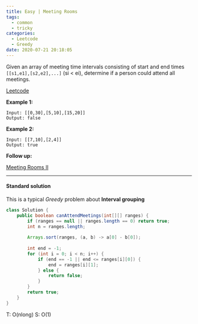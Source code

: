 ```yaml
---
title: Easy | Meeting Rooms
tags:
  - common
  - tricky
categories:
  - Leetcode
  - Greedy
date: 2020-07-21 20:18:05
---
```


Given an array of meeting time intervals consisting of start and end times `[[s1,e1],[s2,e2],...]` (si < ei), determine if a person could attend all meetings.

[Leetcode](https://leetcode.com/problems/meeting-rooms/)

<!--more-->

**Example 1:**

```
Input: [[0,30],[5,10],[15,20]]
Output: false
```

**Example 2:**

```
Input: [[7,10],[2,4]]
Output: true
```

**Follow up:** 

[Meeting Rooms II](https://leetcode.com/problems/meeting-rooms-ii/)

---

#### Standard solution  

This is a typical *Greedy* problem about **Interval grouping**

```java
class Solution {
    public boolean canAttendMeetings(int[][] ranges) {
        if (ranges == null || ranges.length == 0) return true;
        int n = ranges.length;
        
        Arrays.sort(ranges, (a, b) -> a[0] - b[0]);
        
        int end = -1;
        for (int i = 0; i < n; i++) {
            if (end == -1 || end <= ranges[i][0]) {
                end = ranges[i][1];
            } else {
                return false;
            }
        }
        return true;
    }
}
```

T: O(nlong)		S: O(1)

